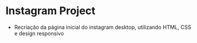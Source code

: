  # Instagram Project 
 
  - Recriação da página inicial do instagram desktop, utilizando HTML, CSS e design responsivo 